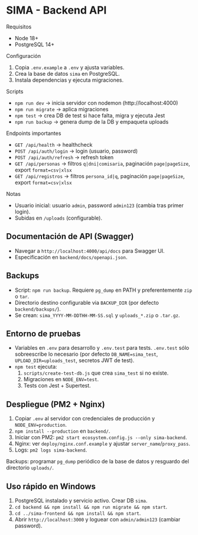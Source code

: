 # SIMA - Backend API

Requisitos

- Node 18+
- PostgreSQL 14+

Configuración

1. Copia `.env.example` a `.env` y ajusta variables.
2. Crea la base de datos `sima` en PostgreSQL.
3. Instala dependencias y ejecuta migraciones.

Scripts

- `npm run dev` -> inicia servidor con nodemon (http://localhost:4000)
- `npm run migrate` -> aplica migraciones
- `npm test` -> crea DB de test si hace falta, migra y ejecuta Jest
- `npm run backup` -> genera dump de la DB y empaqueta uploads

Endpoints importantes

- `GET /api/health` -> healthcheck
- `POST /api/auth/login` -> login (usuario, password)
- `POST /api/auth/refresh` -> refresh token
- `GET /api/personas` -> filtros `q|dni|comisaria`, paginación `page|pageSize`, export `format=csv|xlsx`
- `GET /api/registros` -> filtros `persona_id|q`, paginación `page|pageSize`, export `format=csv|xlsx`

Notas

- Usuario inicial: usuario `admin`, password `admin123` (cambia tras primer login).
- Subidas en `/uploads` (configurable).

## Documentación de API (Swagger)

- Navegar a `http://localhost:4000/api/docs` para Swagger UI.
- Especificación en `backend/docs/openapi.json`.

## Backups

- Script: `npm run backup`. Requiere `pg_dump` en PATH y preferentemente `zip` o `tar`.
- Directorio destino configurable via `BACKUP_DIR` (por defecto `backend/backups/`).
- Se crean: `sima_YYYY-MM-DDTHH-MM-SS.sql` y `uploads_*.zip` o `.tar.gz`.

## Entorno de pruebas

- Variables en `.env` para desarrollo y `.env.test` para tests. `.env.test` sólo sobreescribe lo necesario (por defecto `DB_NAME=sima_test`, `UPLOAD_DIR=uploads_test`, secretos JWT de test).
- `npm test` ejecuta:
  1.  `scripts/create-test-db.js` que crea `sima_test` si no existe.
  2.  Migraciones en `NODE_ENV=test`.
  3.  Tests con Jest + Supertest.

## Despliegue (PM2 + Nginx)

1. Copiar `.env` al servidor con credenciales de producción y `NODE_ENV=production`.
2. `npm install --production` en `backend/`.
3. Iniciar con PM2: `pm2 start ecosystem.config.js --only sima-backend`.
4. Nginx: ver `deploy/nginx.conf.example` y ajustar `server_name`/`proxy_pass`.
5. Logs: `pm2 logs sima-backend`.

Backups: programar `pg_dump` periódico de la base de datos y resguardo del directorio `uploads/`.

## Uso rápido en Windows

1. PostgreSQL instalado y servicio activo. Crear DB `sima`.
2. `cd backend && npm install && npm run migrate && npm start`.
3. `cd ../sima-frontend && npm install && npm start`.
4. Abrir `http://localhost:3000` y loguear con `admin/admin123` (cambiar password).
